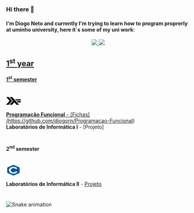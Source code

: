 ### Hi there 👋
#### I'm Diogo Neto and currently I'm trying to learn how to program proprerly at uminho university, here it´s some of my uni work:

<div align="center">
  <a href="https://github.com/diogorn">
  <img height="160em" src="https://github-readme-stats.vercel.app/api?username=diogorn&show_icons=true&theme=onedark&include_all_commits=true&count_private=true"/>
  <img height="160em" src="https://github-readme-stats.vercel.app/api/top-langs/?username=diogorn&layout=compact&langs_count=7&theme=onedark"/>
</div>
          
## 1<sup>st</sup> year 
#### 1<sup>st</sup> semester 
<div style="display: inline_block"><br>
  <img align="center" alt="Dioho-hs" height="30" width="40" src="https://raw.githubusercontent.com/devicons/devicon/master/icons/haskell/haskell-plain.svg">
</div>
  
**Programação Funcional** - [Fichas] (https://github.com/diogorn/Programacao-Funcional)          
**Laboratórios de Informática I** - [Projeto]

#
          
#### 2<sup>nd</sup> semester           
<div style="display: inline_block"><br> 
  <img align="center" alt="Diogo-C" height="30" width="40" src="https://raw.githubusercontent.com/devicons/devicon/master/icons/c/c-plain.svg">
</div>
          
**Laboratórios de Informática II** - [Projeto](https://github.com/diogorn/CCPL3G04)
  
# 

 
  ![Snake animation](https://github.com/diogorn/diogorn/blob/output/github-contribution-grid-snake.svg)
 
</div>
